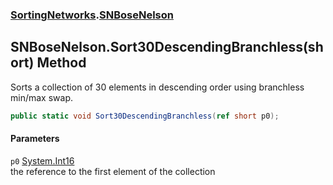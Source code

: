 ### [SortingNetworks](SortingNetworks.md 'SortingNetworks').[SNBoseNelson](SortingNetworks_SNBoseNelson.md 'SortingNetworks.SNBoseNelson')
## SNBoseNelson.Sort30DescendingBranchless(short) Method
Sorts a collection of 30 elements in descending order using branchless min/max swap.  
```csharp
public static void Sort30DescendingBranchless(ref short p0);
```
#### Parameters
<a name='SortingNetworks_SNBoseNelson_Sort30DescendingBranchless(short)_p0'></a>
`p0` [System.Int16](https://docs.microsoft.com/en-us/dotnet/api/System.Int16 'System.Int16')  
the reference to the first element of the collection
  
